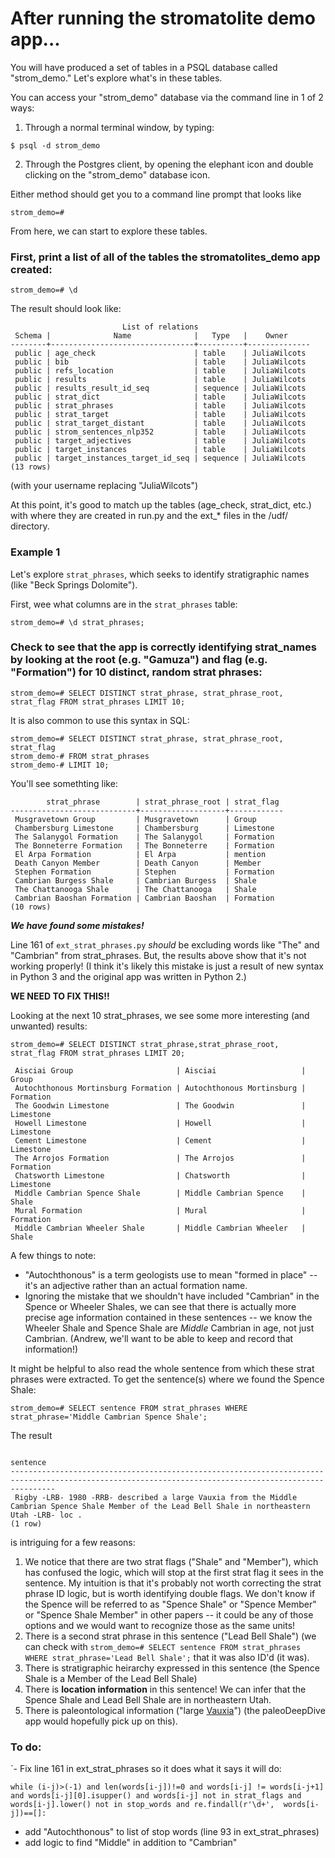 # After running the stromatolite demo app...
You will have produced a set of tables in a PSQL database called "strom_demo." Let's explore what's in these tables.

You can access your "strom_demo" database via the command line in 1 of 2 ways:  

  1.  Through a normal terminal window, by typing:
  ``` 
  $ psql -d strom_demo 
  ```
  2. Through the Postgres client, by opening the elephant icon and double clicking on the "strom_demo" database icon.  

Either method should  get you to a command line prompt that looks like
```
strom_demo=#
```

From here, we can start to explore these tables.

### First, print a list of all of the tables the stromatolites_demo app created:  
```
strom_demo=# \d
```
The result should look like:
```
                         List of relations
 Schema |              Name              |   Type   |    Owner
--------+--------------------------------+----------+--------------
 public | age_check                      | table    | JuliaWilcots
 public | bib                            | table    | JuliaWilcots
 public | refs_location                  | table    | JuliaWilcots
 public | results                        | table    | JuliaWilcots
 public | results_result_id_seq          | sequence | JuliaWilcots
 public | strat_dict                     | table    | JuliaWilcots
 public | strat_phrases                  | table    | JuliaWilcots
 public | strat_target                   | table    | JuliaWilcots
 public | strat_target_distant           | table    | JuliaWilcots
 public | strom_sentences_nlp352         | table    | JuliaWilcots
 public | target_adjectives              | table    | JuliaWilcots
 public | target_instances               | table    | JuliaWilcots
 public | target_instances_target_id_seq | sequence | JuliaWilcots
(13 rows)
```
(with your username replacing "JuliaWilcots")

At this point, it's good to match up the tables (age_check,  strat_dict, etc.) with where they are created in run.py and the ext_* files in the /udf/ directory.  

### Example 1
Let's explore ```strat_phrases```, which seeks to identify stratigraphic names (like "Beck Springs Dolomite").   

First, wee what columns are in the ```strat_phrases``` table:
```
strom_demo=# \d strat_phrases;
```


### Check to see that the app is correctly identifying strat_names by looking at the root (e.g. "Gamuza") and flag (e.g. "Formation") for 10 distinct, random strat phrases:
```
strom_demo=# SELECT DISTINCT strat_phrase, strat_phrase_root, strat_flag FROM strat_phrases LIMIT 10;
```
It is also common to use this syntax in SQL:
```
strom_demo=# SELECT DISTINCT strat_phrase, strat_phrase_root, strat_flag 
strom_demo-# FROM strat_phrases 
strom_demo-# LIMIT 10;
```
You'll see somethting like:
```
        strat_phrase        | strat_phrase_root | strat_flag
----------------------------+-------------------+------------
 Musgravetown Group         | Musgravetown      | Group
 Chambersburg Limestone     | Chambersburg      | Limestone
 The Salanygol Formation    | The Salanygol     | Formation
 The Bonneterre Formation   | The Bonneterre    | Formation
 El Arpa Formation          | El Arpa           | mention
 Death Canyon Member        | Death Canyon      | Member
 Stephen Formation          | Stephen           | Formation
 Cambrian Burgess Shale     | Cambrian Burgess  | Shale
 The Chattanooga Shale      | The Chattanooga   | Shale
 Cambrian Baoshan Formation | Cambrian Baoshan  | Formation
(10 rows)
```
***We have found some mistakes!***  

Line 161 of ```ext_strat_phrases.py``` *should* be excluding words like "The" and "Cambrian" from strat_phrases. But, the results above show that it's not working properly! (I think it's likely this mistake is just a result of new syntax in Python 3 and the original app was written in Python 2.)

**WE NEED TO FIX THIS!!**

Looking at the next 10 strat_phrases, we see some more interesting (and unwanted) results:
```
strom_demo=# SELECT DISTINCT strat_phrase,strat_phrase_root, strat_flag FROM strat_phrases LIMIT 20;  

 Aisciai Group                       | Aisciai                   | Group
 Autochthonous Mortinsburg Formation | Autochthonous Mortinsburg | Formation
 The Goodwin Limestone               | The Goodwin               | Limestone
 Howell Limestone                    | Howell                    | Limestone
 Cement Limestone                    | Cement                    | Limestone
 The Arrojos Formation               | The Arrojos               | Formation
 Chatsworth Limestone                | Chatsworth                | Limestone
 Middle Cambrian Spence Shale        | Middle Cambrian Spence    | Shale
 Mural Formation                     | Mural                     | Formation
 Middle Cambrian Wheeler Shale       | Middle Cambrian Wheeler   | Shale
 ```
 A few things to note:
  - "Autochthonous" is a term geologists use to mean "formed in place" -- it's an adjective rather than an actual formation name. 
  - Ignoring the mistake that we shouldn't have included "Cambrian" in the Spence or Wheeler Shales, we can see that there is actually more precise age information contained in these sentences -- we know the Wheeler Shale and Spence Shale are *Middle* Cambrian in age, not just Cambrian. (Andrew, we'll want to be able to keep and record that information!)  
  
It might be helpful to also read the whole sentence from which these strat phrases were extracted. To get the sentence(s) where we found the Spence Shale:
```
strom_demo=# SELECT sentence FROM strat_phrases WHERE strat_phrase='Middle Cambrian Spence Shale';
```
The result
```
                                                                       sentence
------------------------------------------------------------------------------------------------------------------------------------------------------
 Rigby -LRB- 1980 -RRB- described a large Vauxia from the Middle Cambrian Spence Shale Member of the Lead Bell Shale in northeastern Utah -LRB- loc .
(1 row)
```
is intriguing for a few reasons:
1. We notice that there are two strat flags ("Shale" and "Member"), which has confused the logic, which will stop at the first strat flag it sees in the sentence. My intuition is that it's probably not worth correcting the strat phrase ID logic, but is worth identifying double flags. We don't know if the Spence will be referred to as "Spence Shale" or "Spence Member" or "Spence Shale Member" in other papers -- it could be any of those options and we would want to recognize those as the same units!
2. There is a second strat phrase in this sentence ("Lead Bell Shale") (we can check with ```strom_demo=# SELECT sentence FROM strat_phrases WHERE strat_phrase='Lead Bell Shale';``` that it was also ID'd (it was).
3. There is stratigraphic heirarchy expressed in this sentence (the Spence Shale is a Member of the Lead Bell Shale)
4. There is **location information** in this sentence! We can infer that the Spence Shale and Lead Bell Shale are in northeastern Utah.
5. There is paleontological information ("large [Vauxia](https://en.wikipedia.org/wiki/Vauxia)") (the paleoDeepDive app would hopefully pick up on this).

  
### To do:
`- Fix line 161 in ext_strat_phrases so it does what it says it will do:
```
while (i-j)>(-1) and len(words[i-j])!=0 and words[i-j] != words[i-j+1] and words[i-j][0].isupper() and words[i-j] not in strat_flags and words[i-j].lower() not in stop_words and re.findall(r'\d+',  words[i-j])==[]:
```
- add "Autochthonous" to list of stop words (line 93 in ext_strat_phrases)
- add logic to find "Middle" in addition to "Cambrian"
